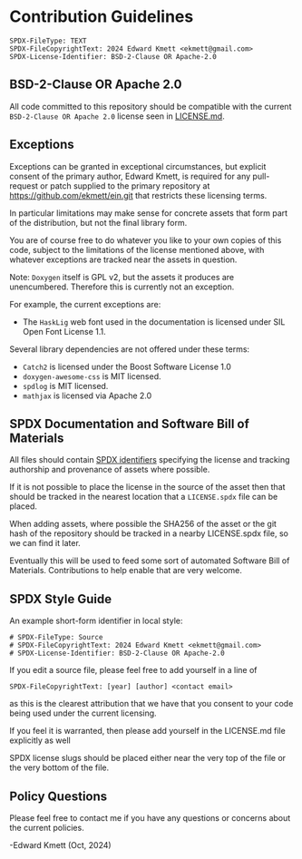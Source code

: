# Contribution Guidelines

```
SPDX-FileType: TEXT
SPDX-FileCopyrightText: 2024 Edward Kmett <ekmett@gmail.com>
SPDX-License-Identifier: BSD-2-Clause OR Apache-2.0
```

## BSD-2-Clause OR Apache 2.0

All code committed to this repository should be compatible with the current `BSD-2-Clause OR Apache 2.0` license
seen in [LICENSE.md](LICENSE.md).

## Exceptions

Exceptions can be granted in exceptional circumstances, but explicit consent of the primary author, Edward Kmett,
is required for any pull-request or patch supplied to the primary repository at https://github.com/ekmett/ein.git
that restricts these licensing terms.

In particular limitations may make sense for concrete assets that form part of the distribution, but not the final
library form.

You are of course free to do whatever you like to your own copies of this code, subject to the limitations of the
license mentioned above, with whatever exceptions are tracked near the assets in question.

Note: `Doxygen` itself is GPL v2, but the assets it produces are unencumbered. Therefore this is currently not an exception.

For example, the current exceptions are:

- The `HaskLig` web font used in the documentation is licensed under SIL Open Font License 1.1.

Several library dependencies are not offered under these terms:

- `Catch2` is licensed under the Boost Software License 1.0
- `doxygen-awesome-css` is MIT licensed.
- `spdlog` is MIT licensed.
- `mathjax` is licensed via Apache 2.0

## SPDX Documentation and Software Bill of Materials 

All files should contain [SPDX identifiers](https://spdx.dev/learn/handling-license-info/) specifying the license and 
tracking authorship and provenance of assets where possible.

If it is not possible to place the license in the source of the asset then that should be tracked in the nearest
location that a `LICENSE.spdx` file can be placed.

When adding assets, where possible the SHA256 of the asset or the git hash of the repository should be tracked in a nearby
LICENSE.spdx file, so we can find it later.

Eventually this will be used to feed some sort of automated Software Bill of Materials. Contributions to help enable that
are very welcome.

## SPDX Style Guide

An example short-form identifier in local style:

```
# SPDX-FileType: Source
# SPDX-FileCopyrightText: 2024 Edward Kmett <ekmett@gmail.com>
# SPDX-License-Identifier: BSD-2-Clause OR Apache-2.0
```

If you edit a source file, please feel free to add yourself in a line of 

```
SPDX-FileCopyrightText: [year] [author] <contact email>
```

as this is the clearest attribution that we have that you consent to your code being used under the current licensing.

If you feel it is warranted, then please add yourself in the LICENSE.md file explicitly as well

SPDX license slugs should be placed either near the very top of the file or the very bottom of the file.

## Policy Questions

Please feel free to contact me if you have any questions or concerns about the current policies.

-Edward Kmett (Oct, 2024)
